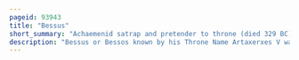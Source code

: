 ```yaml
---
pageid: 93943
title: "Bessus"
short_summary: "Achaemenid satrap and pretender to throne (died 329 BC)"
description: "Bessus or Bessos known by his Throne Name Artaxerxes V was a persian Satrap of the eastern achaemenid Satrapy of Bactria from 330 to 329 Bc."
---
```

